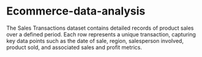 # Ecommerce-data-analysis
The Sales Transactions dataset contains detailed records of product sales over a defined period. Each row represents a unique transaction, capturing key data points such as the date of sale, region, salesperson involved, product sold, and associated sales and profit metrics.
